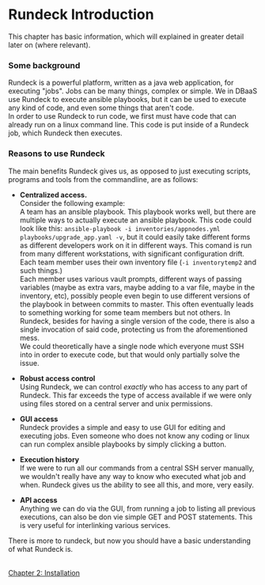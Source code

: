 # Rundeck Introduction

This chapter has basic information, which will explained in greater detail later on (where relevant).

### Some background
Rundeck is a powerful platform, written as a java web application, for executing "jobs". Jobs can be many things, complex or simple. We in DBaaS use Rundeck to execute ansible playbooks, but it can be used to execute any kind of code, and even some things that aren't code.    
In order to use Rundeck to run code, we first must have code that can already run on a linux command line. This code is put inside of a Rundeck job, which Rundeck then executes.  

### Reasons to use Rundeck
The main benefits Rundeck gives us, as opposed to just executing scripts, programs and tools from the commandline, are as follows:
* **Centralized access.**  
Consider the following example:  
A team has an ansible playbook. This playbook works well, but there are multiple ways to actually execute an ansible playbook. This code could look like this: `ansible-playbook -i inventories/appnodes.yml playbooks/upgrade_app.yaml -v`, but it could easily take different forms as different developers work on it in different ways. This comand is run from many different workstations, with significant configuration drift.  
Each team member uses their own inventory file (`-i inventorytemp2` and such things.)   
Each member uses various vault prompts, different ways of passing variables (maybe as extra vars, maybe adding to a var file, maybe in the inventory, etc), possibly people even begin to use different versions of the playbook in between commits to master. This often eventually leads to something working for some team members but not others. In Rundeck, besides for having a single version of the code, there is also a single invocation of said code, protecting us from the aforementioned mess.  
We could theoretically have a single node which everyone must SSH into in order to execute code, but that would only partially solve the issue. 

* **Robust access control**  
Using Rundeck, we can control _exactly_ who has access to any part of Rundeck. This far exceeds the type of access available if we were only using files stored on a central server and unix permissions. 

* **GUI access**  
Rundeck provides a simple and easy to use GUI for editing and executing jobs. Even someone who does not know any coding or linux can run complex ansible playbooks by simply clicking a button.

* **Execution history**  
If we were to run all our commands from a central SSH server manually, we wouldn't really have any way to know who executed what job and when. Rundeck gives us the ability to see all this, and more, very easily.

* **API access**  
Anything we can do via the GUI, from running a job to listing all previous executions, can also be don vie simple GET and POST statements. This is very useful for interlinking various services.  

There is more to rundeck, but now you should have a basic understanding of what Rundeck is.  
<br>



[Chapter 2: Installation](02-installation.md)
